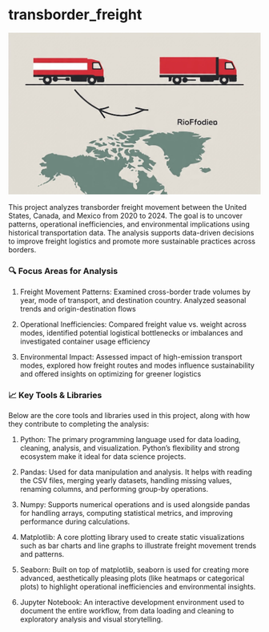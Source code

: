 # transborder_freight

![Transborder Freight Movement Image](transborder_freight_image.jpg)

This project analyzes transborder freight movement between the United States, Canada, and Mexico from 2020 to 2024. The goal is to uncover patterns, operational inefficiencies, and environmental implications using historical transportation data. The analysis supports data-driven decisions to improve freight logistics and promote more sustainable practices across borders.


### 🔍 Focus Areas for Analysis
1. Freight Movement Patterns: Examined cross-border trade volumes by year, mode of transport, and destination country. Analyzed seasonal trends and origin-destination flows

2. Operational Inefficiencies: Compared freight value vs. weight across modes, identified potential logistical bottlenecks or imbalances and investigated container usage efficiency

3. Environmental Impact: Assessed impact of high-emission transport modes, explored how freight routes and modes influence sustainability and offered insights on optimizing for greener logistics


### 📈 Key Tools & Libraries
Below are the core tools and libraries used in this project, along with how they contribute to completing the analysis:

1. Python:
The primary programming language used for data loading, cleaning, analysis, and visualization. Python’s flexibility and strong ecosystem make it ideal for data science projects.

2. Pandas:
Used for data manipulation and analysis. It helps with reading the CSV files, merging yearly datasets, handling missing values, renaming columns, and performing group-by operations.

3. Numpy:
Supports numerical operations and is used alongside pandas for handling arrays, computing statistical metrics, and improving performance during calculations.

4. Matplotlib:
A core plotting library used to create static visualizations such as bar charts and line graphs to illustrate freight movement trends and patterns.

5. Seaborn:
Built on top of matplotlib, seaborn is used for creating more advanced, aesthetically pleasing plots (like heatmaps or categorical plots) to highlight operational inefficiencies and environmental insights.

6. Jupyter Notebook:
An interactive development environment used to document the entire workflow, from data loading and cleaning to exploratory analysis and visual storytelling.
